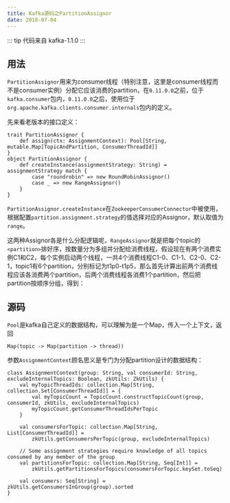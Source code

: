 ```yaml
---
title: Kafka源码之PartitionAssignor
date: 2018-07-04
---
```


::: tip
代码来自 kafka-1.1.0
:::

## 用法

`PartitionAssignor`用来为consumer线程（特别注意，这里是consumer线程而不是consumer实例）分配它应该消费的partition，在`0.11.0.0`之前，位于`kafka.consumer`包内，`0.11.0.0`之后，使用位于`org.apache.kafka.clients.consumer.internals`包内的定义。

先来看老版本的接口定义：

    trait PartitionAssignor {
        def assign(ctx: AssignmentContext): Pool[String, mutable.Map[TopicAndPartition, ConsumerThreadId]]
    }
    object PartitionAssignor {
        def createInstance(assignmentStrategy: String) = assignmentStrategy match {
            case "roundrobin" => new RoundRobinAssignor()
            case _ => new RangeAssignor()
        }
    }

`PartitionAssignor.createInstance`在`ZookeeperConsumerConnector`中被使用，根据配置`partition.assignment.strategy`的值选择对应的Assignor，默认取值为`range`。

这两种Assignor各是什么分配逻辑呢，`RangeAssignor`就是把每个topic的`<partition>`排好序，按数量分为多组并分配给消费线程，假设现在有两个消费实例C1和C2，每个实例启动两个线程，一共4个消费线程C1-0、C1-1、C2-0、C2-1，topic1有6个partition，分别标记为t1p0-t1p5，那么首先计算出前两个消费线程应该各消费两个partition，后两个消费线程各消费1个partition，然后把partition按顺序分组，得到：




## 源码

`Pool`是kafka自己定义的数据结构，可以理解为是一个Map，传入一个上下文，返回

    Map(topic -> Map(partition -> thread))

参数`AssignmentContext`顾名思义是专门为分配partition设计的数据结构：

    class AssignmentContext(group: String, val consumerId: String, excludeInternalTopics: Boolean, zkUtils: ZkUtils) {
        val myTopicThreadIds: collection.Map[String, collection.Set[ConsumerThreadId]] = {
            val myTopicCount = TopicCount.constructTopicCount(group, consumerId, zkUtils, excludeInternalTopics)
            myTopicCount.getConsumerThreadIdsPerTopic
        }

        val consumersForTopic: collection.Map[String, List[ConsumerThreadId]] =
            zkUtils.getConsumersPerTopic(group, excludeInternalTopics)

        // Some assignment strategies require knowledge of all topics consumed by any member of the group
        val partitionsForTopic: collection.Map[String, Seq[Int]] =
            zkUtils.getPartitionsForTopics(consumersForTopic.keySet.toSeq)

        val consumers: Seq[String] = zkUtils.getConsumersInGroup(group).sorted
    }
